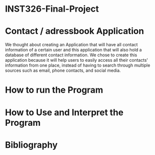 # INST326-Final-Project
# Contact / adressbook Application
We thought about creating an Application that will have all contact information of a certain user and this application that will also hold a database of different contact information. 
We chose to create this application because it will help users to easily access all their contacts' information from one place, instead of having to search through multiple sources such as email, phone contacts, and social media. 

# How to run the Program


# How to Use and Interpret the Program


# Bibliography 
